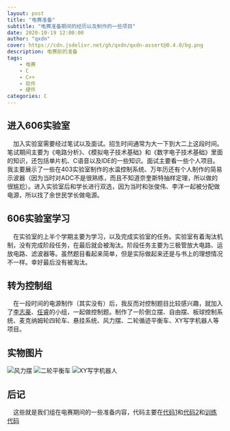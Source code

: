```yaml
---
layout: post
title: "电赛准备"
subtitle: "电赛准备期间的经历以及制作的一些项目"
date: 2020-10-19 12:00:00
author: "qxdn"
cover: https://cdn.jsdelivr.net/gh/qxdn/qxdn-assert@0.4.0/bg.png
description: 电赛前的准备
tags: 
    - 电赛
    - C
    - C++
    - 软件
    - 硬件
categories: C
---
```


进入606实验室
----------------
&ensp;&ensp;加入实验室需要经过笔试以及面试。招生时间通常为大一下到大二上这段时间。笔试期间主要为《电路分析》、《模拟电子技术基础》和《数字电子技术基础》里面的知识，还包括单片机、C语音以及IDE的一些知识。面试主要看一些个人项目。我主要展示了一些在403实验室制作的水温控制系统、万年历还有个人制作的简易示波器（因为当时对ADC不是很熟练，而且不知道奈奎斯特抽样定理，所以做的很尴尬）。进入实验室后和学长进行双选，因为当时和张俊伟、李洋一起被分配做电源，所以找了余世民学长做电源。

606实验室学习
----------------
&ensp;&ensp;在实验室的上半个学期主要为学习，以及完成实验室的任务。实验室有着淘汰机制，没有完成阶段任务，在最后就会被淘汰。阶段任务主要为三极管放大电路、运放电路、滤波器等。虽然题目看起来简单，但是实际做起来还是与书上的理想情况不一样。幸好最后没有被淘汰。

转为控制组
---------------
&ensp;&ensp;在一段时间的电源制作（其实没有）后，我反而对控制题目比较感兴趣，就加入了[李志豪](https://github.com/while0l1)、[任睿](https://github.com/renruiwhut)的小组，一起做控制题。制作了一阶倒立摆、自由摆、板球控制系统、麦克纳姆轮四轮车、悬挂系统、风力摆、二轮循迹平衡车、XY写字机器人等项目。

实物图片
-------------
![风力摆](https://cdn.jsdelivr.net/gh/qxdn/qxdn-assert@0.4.0/flb.gif)
![二轮平衡车](https://cdn.jsdelivr.net/gh/qxdn/qxdn-assert@0.4.0/balanceCar.gif)
![XY写字机器人](https://cdn.jsdelivr.net/gh/qxdn/qxdn-assert@0.4.0/XYWriter.gif)


后记
-----------------
&ensp;&ensp;这些就是我们组在电赛期间的一些准备内容，代码主要在[代码1](https://github.com/while0l1/stm32f4_modules)和[代码2](https://github.com/qxdn/MYDS)和[训练代码](https://github.com/qxdn/BIg-Ivan)